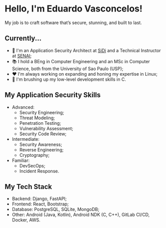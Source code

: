 # Hello, I'm Eduardo Vasconcelos!

My job is to craft software that’s secure, stunning, and built to last.

## Currently... 

- 💼 I'm an Application Security Architect at <a href="https://www.sidi.org.br/en/" target="_blank">SiDi</a> and a Technical Instructor at <a href="https://www.sp.senai.br/" target="_blank">SENAI</a>;
- 📚 I hold a BEng in Computer Engineering and an MSc in Computer Science, both from the University of Sao Paulo (USP);
- ❤️ I'm always working on expanding and honing my expertise in Linux;
- 🌱 I'm brushing up my low-level development skills in C.

## My Application Security Skills

- Advanced:
  - Security Engineering;
  - Threat Modeling;
  - Penetration Testing;
  - Vulnerability Assessment;
  - Security Code Review;
- Intermediate:
  - Security Awareness;
  - Reverse Engineering;
  - Cryptography;
- Familiar:
  - DevSecOps;
  - Incident Response.

## My Tech Stack 

- Backend: Django, FastAPI;
- Frontend: React, Bootstrap;
- Database: PostgreSQL, SQLite, MongoDB;
- Other: Android (Java, Kotlin), Android NDK (C, C++), GitLab CI/CD, Docker, AWS.
